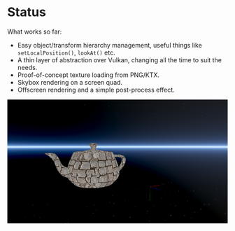# Status
What works so far:
* Easy object/transform hierarchy management, useful things like `setLocalPosition()`, `lookAt()` etc.
* A thin layer of abstraction over Vulkan, changing all the time to suit the needs.
* Proof-of-concept texture loading from PNG/KTX.
* Skybox rendering on a screen quad.
* Offscreen rendering and a simple post-process effect.

![1](/media/Screenshot1.png?raw=true)